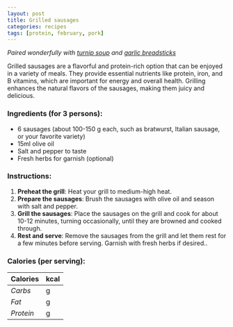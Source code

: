 ```yaml
---
layout: post
title: Grilled sausages
categories: recipes
tags: [protein, february, pork]
---
```


*Paired wonderfully with <a href="/recipes/turnip-soup">turnip soup</a> and <a href="/recipes/garlic-breadsticks">garlic breadsticks</a>*

Grilled sausages are a flavorful and protein-rich option that can be enjoyed in a variety of meals. They provide essential nutrients like protein, iron, and B vitamins, which are important for energy and overall health. Grilling enhances the natural flavors of the sausages, making them juicy and delicious.

### Ingredients (for 3 persons):
- 6 sausages (about 100-150 g each, such as bratwurst, Italian sausage, or your favorite variety)
- 15ml olive oil
- Salt and pepper to taste
- Fresh herbs for garnish (optional)

### Instructions:

1. **Preheat the grill**: Heat your grill to medium-high heat.
2. **Prepare the sausages**: Brush the sausages with olive oil and season with salt and pepper.
3. **Grill the sausages**: Place the sausages on the grill and cook for about 10-12 minutes, turning occasionally, until they are browned and cooked through.
4. **Rest and serve**: Remove the sausages from the grill and let them rest for a few minutes before serving. Garnish with fresh herbs if desired..

### Calories (per serving):

| **Calories** | kcal |
| ----------- | ----------- |
| *Carbs* | g |
| *Fat* | g |
| *Protein* | g |